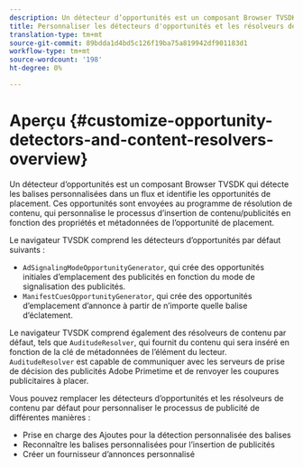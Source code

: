 ```yaml
---
description: Un détecteur d’opportunités est un composant Browser TVSDK qui détecte les balises personnalisées dans un flux et identifie les opportunités de placement. Ces opportunités sont envoyées au programme de résolution de contenu, qui personnalise le processus d’insertion de contenu/publicités en fonction des propriétés et métadonnées de l’opportunité de placement.
title: Personnaliser les détecteurs d'opportunités et les résolveurs de contenu
translation-type: tm+mt
source-git-commit: 89bdda1d4bd5c126f19ba75a819942df901183d1
workflow-type: tm+mt
source-wordcount: '198'
ht-degree: 0%

---
```



# Aperçu {#customize-opportunity-detectors-and-content-resolvers-overview}

Un détecteur d’opportunités est un composant Browser TVSDK qui détecte les balises personnalisées dans un flux et identifie les opportunités de placement. Ces opportunités sont envoyées au programme de résolution de contenu, qui personnalise le processus d’insertion de contenu/publicités en fonction des propriétés et métadonnées de l’opportunité de placement.

Le navigateur TVSDK comprend les détecteurs d’opportunités par défaut suivants :

* `AdSignalingModeOpportunityGenerator`, qui crée des opportunités initiales d’emplacement des publicités en fonction du mode de signalisation des publicités.
* `ManifestCuesOpportunityGenerator`, qui crée des opportunités d’emplacement d’annonce à partir de n’importe quelle balise d’éclatement.

Le navigateur TVSDK comprend également des résolveurs de contenu par défaut, tels que `AuditudeResolver`, qui fournit du contenu qui sera inséré en fonction de la clé de métadonnées de l’élément du lecteur. `AuditudeResolver` est capable de communiquer avec les serveurs de prise de décision des publicités Adobe Primetime et de renvoyer les coupures publicitaires à placer.

Vous pouvez remplacer les détecteurs d’opportunités et les résolveurs de contenu par défaut pour personnaliser le processus de publicité de différentes manières :

* Prise en charge des Ajoutes pour la détection personnalisée des balises
* Reconnaître les balises personnalisées pour l’insertion de publicités
* Créer un fournisseur d’annonces personnalisé

